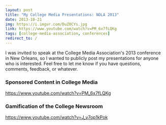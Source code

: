 ```yaml
---
layout: post
title: "My College Media Presentations: NOLA 2013"
date: 2013-10-21
img: https://i.imgur.com/DuZ0CYs.jpg
link: https://www.youtube.com/watch?v=PM_6x7fLQKg
tags: [college-media-association, conferences]
redirect_to: /
---
```

I was invited to speak at the College Media Association's 2013 conference in New Orleans, so I wanted to publicly post my presentations for anyone who is interested. Feel free to let me know if you have questions, comments, feedback, or whatever.

### Sponsored Content in College Media

https://www.youtube.com/watch?v=PM_6x7fLQKg

### Gamification of the College Newsroom

https://www.youtube.com/watch?v=J_y7op1kPok
